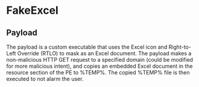 # FakeExcel

## Payload
The payload is a custom executable that uses the Excel icon and Right-to-Left Override (RTLO) to mask as an Excel document. The payload makes a non-malicious HTTP GET request to a specified domain (could be modified for more malicious intent), and copies an embedded Excel document in the resource section of the PE to %TEMP%. The copied %TEMP% file is then executed to not alarm the user.
